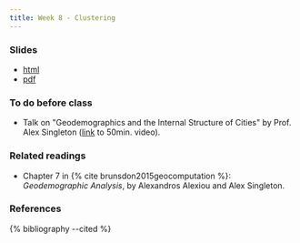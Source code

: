 ```yaml
---
title: Week 8 - Clustering
---
```


### Slides

- [html](../slides/lecture_08.html)
- [pdf](../slides/lecture_08.pdf)

### To do before class

* Talk on "Geodemographics and the Internal Structure of Cities" by Prof. Alex
  Singleton ([link](https://www.youtube.com/watch?v=lslLujtqGlw) to 50min. video).

### Related readings

* Chapter 7 in {% cite brunsdon2015geocomputation %}: *Geodemographic
  Analysis*, by Alexandros Alexiou and Alex Singleton.

### References

{% bibliography --cited %}


